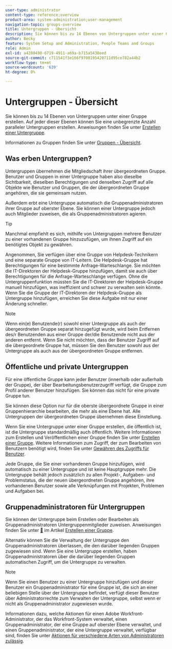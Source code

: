 ```yaml
---
user-type: administrator
content-type: reference;overview
product-area: system-administration;user-management
navigation-topic: groups-overview
title: Untergruppen - Übersicht
description: Sie können bis zu 14 Ebenen von Untergruppen unter einer Gruppe erstellen. Auf jeder dieser Ebenen können Sie eine unbegrenzte Anzahl paralleler Untergruppen erstellen.
author: Becky
feature: System Setup and Administration, People Teams and Groups
role: Admin
exl-id: a4280498-6719-4911-a69a-b715a5438eed
source-git-commit: c711541f3e166f9700195420711d95ce782a44b2
workflow-type: tm+mt
source-wordcount: '639'
ht-degree: 0%

---
```


# Untergruppen - Übersicht

Sie können bis zu 14 Ebenen von Untergruppen unter einer Gruppe erstellen. Auf jeder dieser Ebenen können Sie eine unbegrenzte Anzahl paralleler Untergruppen erstellen. Anweisungen finden Sie unter [Erstellen einer Untergruppe](../../../administration-and-setup/manage-groups/create-and-manage-subgroups/create-a-subgroup.md).

Informationen zu Gruppen finden Sie unter [Gruppen - Übersicht](../../../administration-and-setup/manage-groups/groups-overview/groups.md).

## Was erben Untergruppen?

Untergruppen übernehmen die Mitgliedschaft ihrer übergeordneten Gruppe. Benutzer und Gruppen in einer Untergruppe haben also dieselbe Sichtbarkeit, dieselben Berechtigungen und denselben Zugriff auf alle Objekte wie Benutzer und Gruppen, die der übergeordneten Gruppe angehören, die sie gemeinsam nutzen.

Außerdem erbt eine Untergruppe automatisch die Gruppenadministratoren ihrer Gruppe auf oberster Ebene. Sie können einer Untergruppe jedoch auch Mitglieder zuweisen, die als Gruppenadministratoren agieren.

>[!TIP]
>
>Manchmal empfiehlt es sich, mithilfe von Untergruppen mehrere Benutzer zu einer vorhandenen Gruppe hinzuzufügen, um ihnen Zugriff auf ein benötigtes Objekt zu gewähren.
>
>Angenommen, Sie verfügen über eine Gruppe von Helpdesk-Technikern und eine separate Gruppe von IT-Leitern. Die Helpdesk-Gruppe hat Berechtigungen für eine bestimmte Anfrage-Warteschlange. Sie möchten die IT-Direktoren der Helpdesk-Gruppe hinzufügen, damit sie auch über Berechtigungen für die Anfrage-Warteschlange verfügen. Ohne die Untergruppenfunktion müssten Sie die IT-Direktoren der Helpdesk-Gruppe manuell hinzufügen, was ineffizient und schwer zu verwalten sein könnte. Wenn Sie die Gruppe der IT-Direktoren der Helpdesk-Gruppe als Untergruppe hinzufügen, erreichen Sie diese Aufgabe mit nur einer Änderung schneller.

>[!NOTE]
>
>Wenn ein(e) Benutzende(r) sowohl einer Untergruppe als auch der übergeordneten Gruppe separat hinzugefügt wurde, wird beim Entfernen des/r Benutzenden aus einer Gruppe der/die Benutzende nicht aus der anderen entfernt. Wenn Sie nicht möchten, dass der Benutzer Zugriff auf die übergeordnete Gruppe hat, müssen Sie den Benutzer sowohl aus der Untergruppe als auch aus der übergeordneten Gruppe entfernen.

## Öffentliche und private Untergruppen

Für eine öffentliche Gruppe kann jeder Benutzer (innerhalb oder außerhalb der Gruppe), der über Bearbeitungsbenutzerzugriff verfügt, die Gruppe zum Profil anderer Benutzer hinzufügen. Sie können das nicht für eine private Gruppe tun.

Sie können diese Option nur für die oberste übergeordnete Gruppe in einer Gruppenhierarchie bearbeiten, die mehr als eine Ebene hat. Alle Untergruppen der übergeordneten Gruppe übernehmen diese Einstellung.

Wenn Sie eine Untergruppe unter einer Gruppe erstellen, die öffentlich ist, ist die Untergruppe standardmäßig auch öffentlich. Weitere Informationen zum Erstellen und Veröffentlichen einer Gruppe finden Sie unter [Erstellen einer Gruppe](../../../administration-and-setup/manage-groups/create-and-manage-groups/create-a-group.md). Weitere Informationen zum Zugriff, der zum Bearbeiten von Benutzern benötigt wird, finden Sie unter [Gewähren des Zugriffs für Benutzer](../../../administration-and-setup/add-users/configure-and-grant-access/grant-access-other-users.md).

Jede Gruppe, die Sie einer vorhandenen Gruppe hinzufügen, wird automatisch zu einer Untergruppe und ist keine Hauptgruppe mehr. Die Untergruppe behält jedoch zusätzlich zu allen Projekt-, Aufgaben- und Problemstatus, die der neuen übergeordneten Gruppe angehören, ihre vorhandenen Benutzer sowie alle Verknüpfungen mit Projekten, Problemen und Aufgaben bei.

## Gruppenadministratoren für Untergruppen

<!--
Group Admins of a subgroup can't manage statuses or project preferences of the subgroup YET (Sprint 22/Oct 28, 2020)</p>
-->

Sie können der Untergruppe beim Erstellen oder Bearbeiten als Gruppenadministratoren Untergruppenmitglieder zuweisen. Anweisungen finden Sie unter [&#128279;](../../../administration-and-setup/manage-groups/create-and-manage-groups/create-a-group.md#create) im Artikel [Erstellen einer Gruppe](../../../administration-and-setup/manage-groups/create-and-manage-groups/create-a-group.md).

Alternativ können Sie die Verwaltung der Untergruppe den Gruppenadministratoren überlassen, die den darüber liegenden Gruppen zugewiesen sind. Wenn Sie eine Untergruppe erstellen, haben Gruppenadministratoren über die darüber liegenden Gruppen automatischen Zugriff, um die Untergruppe zu verwalten.

>[!NOTE]
>
>Wenn Sie einen Benutzer zu einer Untergruppe hinzufügen und dieser Benutzer ein Gruppenadministrator für eine Gruppe ist, die sich an einer beliebigen Stelle über der Untergruppe befindet, verfügt dieser Benutzer über Administratorrechte zum Verwalten der Untergruppe, selbst wenn er nicht als Gruppenadministrator zugewiesen wurde.

Informationen dazu, welche Aktionen für einen Adobe Workfront-Administrator, der das Workfront-System verwaltet, einen Gruppenadministrator, der eine Gruppe auf oberster Ebene verwaltet, und einen Gruppenadministrator, der eine Untergruppe verwaltet, verfügbar sind, finden Sie unter [Aktionen für verschiedene Arten von Administratoren zulässig](../../../administration-and-setup/manage-groups/group-roles/group-actions-allowed-different-types-admins.md).
